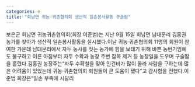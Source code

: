 ```yaml
---
categories: e
title: "회남면 귀농·귀촌협의회 생산적 일손봉사활동 구슬땀"
---
```

보은군 회남면 귀농귀촌협의회(회장 이준범)는 지난 9월 15일 회남면 남대문리 김홍권 농가를 찾아가 생산적 일손봉사활동을 실시했다.이날 귀농·귀촌협의회 11명의 회원이 참여한 가운데 남대문리에서 자두 농사를 짓는 농가에 힘을 보태기 위해 바쁜 농번기임에도 불구하고 이른 아침부터 자두 수확과 농장 주변 잡목 제거 등 농장일을 도우며 구슬땀을 흘렸다.김홍권 농장주는“자두 수확철을 맞아 인건비가 많이 올라 사람을 구하는데 많은 어려움이 있었는데 귀농·귀촌협의회 회원들이 큰 도움이 됐다”고 감사함을 전했다.이준범 회장은“일손 부족에 시달리